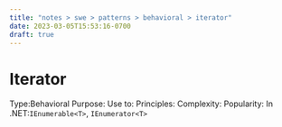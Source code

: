 ```yaml
---
title: "notes > swe > patterns > behavioral > iterator"
date: 2023-03-05T15:53:16-0700
draft: true
---
```

# Iterator
Type:Behavioral
Purpose:
Use to:
Principles:
Complexity:
Popularity:
In .NET:`IEnumerable<T>`, `IEnumerator<T>`
